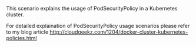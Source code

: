 This scenario explains the usage of PodSecurityPolicy in a Kubernetes cluster.

For detailed explaination of PodSecurityPolicy usage scenarios please refer to my blog article
http://cloudgeekz.com/1204/docker-cluster-kubernetes-policies.html
